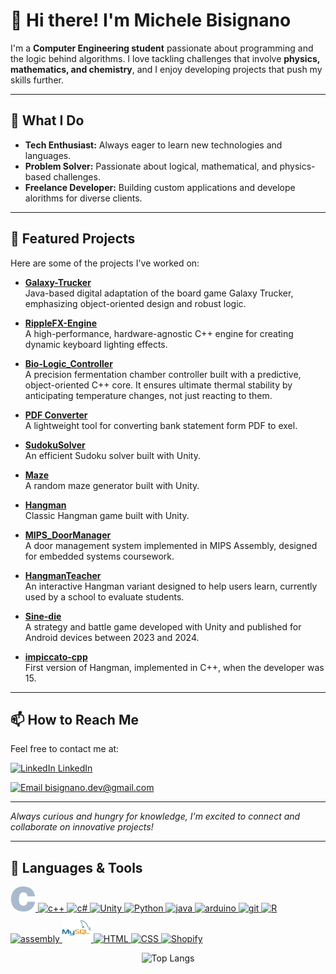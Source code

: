 # 👋 Hi there! I'm **Michele Bisignano**

I'm a **Computer Engineering student** passionate about programming and the logic behind algorithms. I love tackling challenges that involve **physics, mathematics, and chemistry**, and I enjoy developing projects that push my skills further.

---

## 🚀 What I Do
- **Tech Enthusiast:** Always eager to learn new technologies and languages.
- **Problem Solver:** Passionate about logical, mathematical, and physics-based challenges.
- **Freelance Developer:** Building custom applications and develope alorithms for diverse clients.
---

## 📂 Featured Projects

Here are some of the projects I've worked on:

- [**Galaxy-Trucker**](https://github.com/Igramoz/Galaxy-Trucker)  
  Java-based digital adaptation of the board game Galaxy Trucker, emphasizing object-oriented design and robust logic.
  
- [**RippleFX-Engine**](https://github.com/michele-bisignano/RippleFX-Engine.git)  
  A high-performance, hardware-agnostic C++ engine for creating dynamic keyboard lighting effects.

- [**Bio-Logic_Controller**](https://github.com/michele-bisignano/Bio-Logic_Controller.git)  
  A precision fermentation chamber controller built with a predictive, object-oriented C++ core. It ensures ultimate thermal stability by anticipating temperature changes, not just reacting to them.

- [**PDF Converter**](https://github.com/michele-bisignano/pdf_converter)  
  A lightweight tool for converting bank statement form PDF to exel.

- [**SudokuSolver**](https://github.com/michele-bisignano/SudokuSolver)  
  An efficient Sudoku solver built with Unity.

- [**Maze**](https://github.com/michele-bisignano/Maze)  
  A random maze generator built with Unity.

- [**Hangman**](https://github.com/michele-bisignano/Hangman)  
  Classic Hangman game built with Unity.

- [**MIPS_DoorManager**](https://github.com/michele-bisignano/MIPS_DoorManager)  
  A door management system implemented in MIPS Assembly, designed for embedded systems coursework.

- [**HangmanTeacher**](https://github.com/michele-bisignano/HangmanTeacher)  
  An interactive Hangman variant designed to help users learn, currently used by a school to evaluate students.

- [**Sine-die**](https://youtu.be/uBRmuECCYQo)  
  A strategy and battle game developed with Unity and published for Android devices between 2023 and 2024.

- [**impiccato-cpp**](https://github.com/michele-bisignano/impiccato-cpp)  
  First version of Hangman, implemented in C++, when the developer was 15.

---

## 📫 How to Reach Me
Feel free to contact me at: 
<p align="left">
  <a href="https://www.linkedin.com/in/michele-bisignano-a16945372" target="_blank" rel="noreferrer">
    <img src="https://img.icons8.com/?size=100&id=xuvGCOXi8Wyg&format=png&color=000000" alt="LinkedIn" width="46" height="46"/>
  </a>
  <a href="https://www.linkedin.com/in/michele-bisignano-a16945372" target="_blank" rel="noreferrer">
    LinkedIn
  </a>
</p>

<p align="left">
  <a href="mailto:bisignano.dev@gmail.com">
    <img src="https://img.icons8.com/?size=100&id=P7UIlhbpWzZm&format=png&color=000000" alt="Email" width="46" height="46"/>
  </a>
  <a href="mailto:bisignano.dev@gmail.com">
    bisignano.dev@gmail.com
  </a>
</p>

---

*Always curious and hungry for knowledge, I'm excited to connect and collaborate on innovative projects!*

---

## 🔧 Languages & Tools
<p align="left">
<a href="https://www.cprogramming.com/" target="_blank" rel="noreferrer"> <img src="https://raw.githubusercontent.com/devicons/devicon/master/icons/c/c-original.svg" alt="c" width="40" height="40"/> </a>
<a href="https://cplusplus.com/" target="_blank" rel="noreferrer"> <img src="https://img.icons8.com/?size=100&id=40669&format=png&color=000000" alt="c++" width="50" height="50"/> </a>
<a href="https://dotnet.microsoft.com/it-it/languages/csharp" target="_blank" rel="noreferrer"> <img src="https://img.icons8.com/?size=100&id=45490&format=png&color=000000" alt="c#" width="50" height="50"/> </a>
<a href="https://unity.com/" target="_blank" rel="noreferrer"> <img src="https://img.icons8.com/?size=100&id=P08kExl7rixR&format=png&color=000000" alt="Unity" width="50" height="50"/> </a>
<a href="https://www.python.org/" target="_blank" rel="noreferrer"> <img src="https://img.icons8.com/?size=100&id=13441&format=png&color=000000" alt="Python" width="50" height="50"/> </a>
<a href="https://www.java.com" target="_blank" rel="noreferrer"> <img src="https://www.vectorlogo.zone/logos/java/java-vertical.svg" alt="java" width="38" height="50"/> </a>
<a href="https://www.arduino.cc/" target="_blank" rel="noreferrer"> <img src="https://www.vectorlogo.zone/logos/arduino/arduino-official.svg" alt="arduino" width="50" height="50"/> </a>  
<a href="https://git-scm.com/" target="_blank" rel="noreferrer"> <img src="https://www.vectorlogo.zone/logos/git-scm/git-scm-icon.svg" alt="git" width="46" height="46"/> </a>
<a href="https://www.r-project.org/about.html" target="_blank" rel="noreferrer"> <img src="https://www.r-project.org/logo/Rlogo.png" alt="R" width="46" height="46"/> </a>
<a href = "https://it.wikipedia.org/wiki/Linguaggio_assembly" target="_blank" rel="noreferrer"><img width="53" height="53" src="https://img.icons8.com/color/100/assembly.png" alt="assembly"/> </a>
<a href="https://www.mysql.com/" target="_blank" rel="noreferrer"> <img src="https://raw.githubusercontent.com/devicons/devicon/master/icons/mysql/mysql-original-wordmark.svg" alt="mysql" width="46" height="46"/> </a>
<a href="https://html.com/html5/" target="_blank" rel="noreferrer"> <img src="https://img.icons8.com/?size=100&id=20909&format=png&color=000000" alt="HTML" width="50" height="50"/> </a>
<a href="https://css-tricks.com/" target="_blank" rel="noreferrer"> <img src="https://img.icons8.com/?size=100&id=21278&format=png&color=000000" alt="CSS" width="50" height="50"/> </a>
<a href="https://www.shopify.com/it" target="_blank" rel="noreferrer"> <img src="https://img.icons8.com/?size=100&id=uSHYbs6PJfMT&format=png&color=000000" alt="Shopify" width="50" height="50"/> </a>
</p>

<div align="center">
  <img src="https://github-readme-stats.vercel.app/api/top-langs/?username=michele-bisignano&layout=donut&hide=asp.net,ShaderLab,HLSL&legend_pos=left" alt="Top Langs" />
</div>
